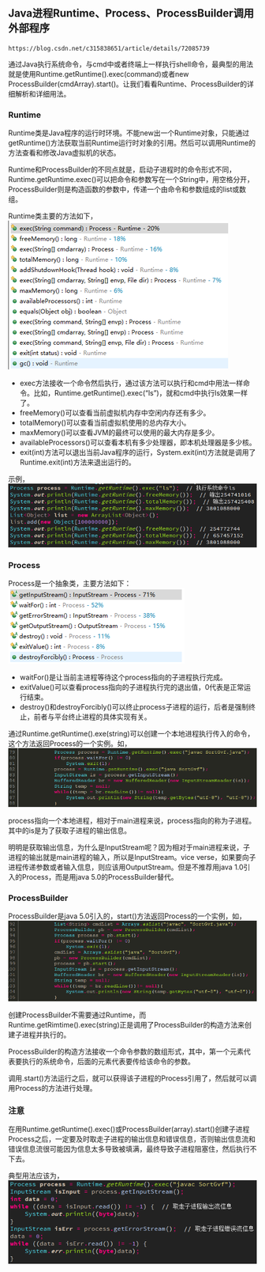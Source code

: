 ## Java进程Runtime、Process、ProcessBuilder调用外部程序
`https://blog.csdn.net/c315838651/article/details/72085739`

通过Java执行系统命令，与cmd中或者终端上一样执行shell命令，最典型的用法就是使用Runtime.getRuntime().exec(command)或者new ProcessBuilder(cmdArray).start()。让我们看看Runtime、ProcessBuilder的详细解析和详细用法。

### Runtime
Runtime类是Java程序的运行时环境。不能new出一个Runtime对象，只能通过getRuntime()方法获取当前Runtime运行时对象的引用。然后可以调用Runtime的方法查看和修改Java虚拟机的状态。

Runtime和ProcessBuilder的不同点就是，启动子进程时的命令形式不同，Runtime.getRuntime.exec()可以把命令和参数写在一个String中，用空格分开，ProcessBuilder则是构造函数的参数中，传递一个由命令和参数组成的list或数组。

Runtime类主要的方法如下，
![](assets/markdown-img-paste-20200210213334344.png)

* exec方法接收一个命令然后执行，通过该方法可以执行和cmd中用法一样命令。比如，Runtime.getRuntime().exec(“ls”)，就和cmd中执行ls效果一样了。    
* freeMemory()可以查看当前虚拟机内存中空闲内存还有多少。    
* totalMemory()可以查看当前虚拟机使用的总内存大小。    
* maxMemory()可以查看JVM的最终可以使用的最大内存是多少。    
* availableProcessors()可以查看本机有多少处理器，即本机处理器是多少核。    
* exit(int)方法可以退出当前Java程序的运行，System.exit(int)方法就是调用了Runtime.exit(int)方法来退出运行的。  


示例，
![](assets/markdown-img-paste-20200210213606966.png)

### Process
Process是一个抽象类，主要方法如下：
![](assets/markdown-img-paste-20200210213626636.png)

* waitFor()是让当前主进程等待这个process指向的子进程执行完成。    
* exitValue()可以查看process指向的子进程执行完的退出值，0代表是正常运行结束。    
* destroy()和destroyForcibly()可以终止process子进程的运行，后者是强制终止，前者与平台终止进程的具体实现有关。   


通过Runtime.getRuntime().exe(string)可以创建一个本地进程执行传入的命令，这个方法返回Process的一个实例。如，
![](assets/markdown-img-paste-20200210213711909.png)

process指向一个本地进程，相对于main进程来说，process指向的称为子进程。其中的is是为了获取子进程的输出信息。

明明是获取输出信息，为什么是InputStream呢？因为相对于main进程来说，子进程的输出就是main进程的输入，所以是InputStream。vice verse，如果要向子进程传递参数或者输入信息，则应该用OutputStream。但是不推荐用java 1.0引入的Process，而是用java 5.0的ProcessBuilder替代。

### ProcessBuilder
ProcessBuilder是java 5.0引入的，start()方法返回Process的一个实例，如，
![](assets/markdown-img-paste-20200210213746830.png)

创建ProcessBuilder不需要通过Runtime，而Runtime.getRimtime().exec(string)正是调用了ProcessBuilder的构造方法来创建子进程并执行的。

ProcessBuilder的构造方法接收一个命令参数的数组形式，其中，第一个元素代表要执行的系统命令，后面的元素代表要传给该命令的参数。

调用.start()方法运行之后，就可以获得该子进程的Process引用了，然后就可以调用Process的方法进行处理。


### 注意
在用Runtime.getRuntime().exec()或ProcessBuilder(array).start()创建子进程Process之后，一定要及时取走子进程的输出信息和错误信息，否则输出信息流和错误信息流很可能因为信息太多导致被填满，最终导致子进程阻塞住，然后执行不下去。

典型用法应该为，
![](assets/markdown-img-paste-20200210213834202.png)





```java

```








